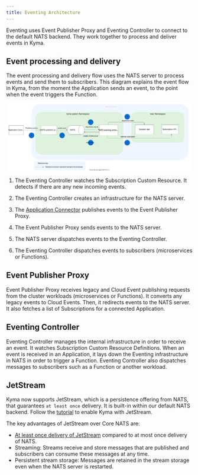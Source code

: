 ```yaml
---
title: Eventing Architecture
---
```


Eventing uses Event Publisher Proxy and Eventing Controller to connect to the default NATS backend. They work together to process and deliver events in Kyma.

## Event processing and delivery

The event processing and delivery flow uses the NATS server to process events and send them to subscribers.
This diagram explains the event flow in Kyma, from the moment the Application sends an event, to the point when the event triggers the Function.

![Eventing flow](./assets/evnt-architecture.svg)

1. The Eventing Controller watches the Subscription Custom Resource. It detects if there are any new incoming events.

2. The Eventing Controller creates an infrastructure for the NATS server.

3. The [Application Connector](../../01-overview/main-areas/application-connectivity/ac-01-application-connector.md) publishes events to the Event Publisher Proxy.

4. The Event Publisher Proxy sends events to the NATS server.

5. The NATS server dispatches events to the Eventing Controller.

6. The Eventing Controller dispatches events to subscribers (microservices or Functions).


## Event Publisher Proxy

Event Publisher Proxy receives legacy and Cloud Event publishing requests from the cluster workloads (microservices or Functions). It converts any legacy events to Cloud Events. Then, it redirects events to the NATS server. It also fetches a list of Subscriptions for a connected Application.

## Eventing Controller

Eventing Controller manages the internal infrastructure in order to receive an event. It watches Subscription Custom Resource Definitions. When an event is received in an Application, it lays down the Eventing infrastructure in NATS in order to trigger a Function. Eventing Controller also dispatches messages to subscribers such as a Function or another workload.

## JetStream

Kyma now supports JetStream, which is a persistence offering from NATS, that guarantees `at least once` delivery. It is built-in within our default NATS backend. Follow the [tutorial](../../04-operation-guides/operations/evnt-01-enable-kyma-with-jetstream.md#enable-jet-stream) to enable Kyma with JetStream.

The key advantages of JetStream over Core NATS are:

- [At least once delivery of JetStream](../../04-operation-guides/operations/evnt-01-enable-kyma-with-jetstream.md#at-least-once-delivery-using-jet-stream-backend) compared to at most once delivery of NATS.
- Streaming: Streams receive and store messages that are published and subscribers can consume these messages at any time.
- Persistent stream storage: Messages are retained in the stream storage even when the NATS server is restarted.